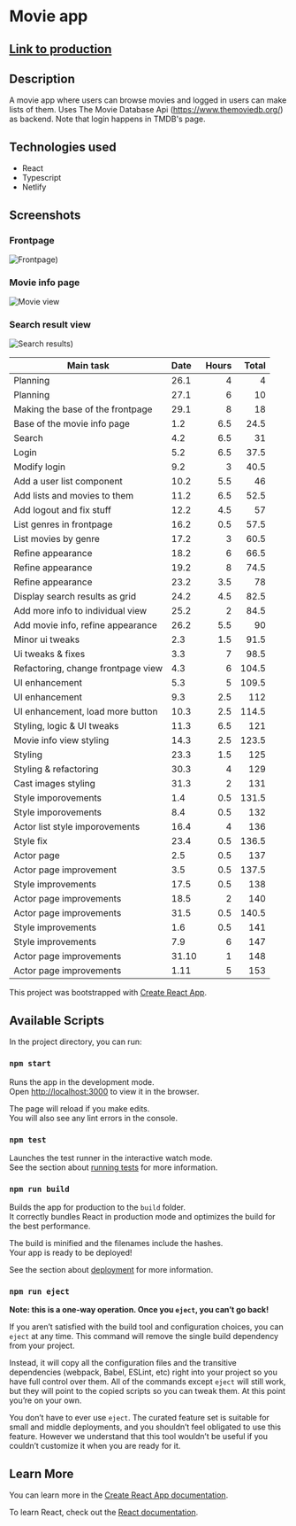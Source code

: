 # Movie app

## [Link to production](https://amazing-northcutt-a6f3bd.netlify.app/)

## Description

A movie app where users can browse movies and logged in users can make lists of them. Uses The Movie Database Api (https://www.themoviedb.org/) as backend. Note that login happens in TMDB's page. 

## Technologies used
- React
- Typescript
- Netlify

## Screenshots

### Frontpage

![Frontpage)](https://user-images.githubusercontent.com/44336875/120071045-0f583b00-c096-11eb-9af0-3077096c19e4.png)

### Movie info page

![Movie view](https://user-images.githubusercontent.com/44336875/120071125-7118a500-c096-11eb-8505-93fbeca90429.png)


### Search result view

![Search results)](https://user-images.githubusercontent.com/44336875/120071092-46c6e780-c096-11eb-9b06-b57dfcd854f5.png)



| Main task                        | Date  | Hours | Total|
|--------------------------------- |:------| -----:| ----:|
|Planning                          |26.1   |   4   |  4   |
|Planning                          |27.1   |   6   |  10  |
|Making the base of the frontpage  |29.1   |   8   |  18  |
|Base of the movie info page       |1.2    |   6.5 |  24.5|
|Search                            |4.2    |   6.5 |  31  |
|Login                             |5.2    |   6.5 |  37.5|
|Modify login                      |9.2    |   3   |  40.5|
|Add a user list component         |10.2   |   5.5 |  46  |
|Add lists and movies to them      |11.2   |   6.5 |  52.5|
|Add logout and fix stuff          |12.2   |   4.5 |  57  |
|List genres in frontpage          |16.2   |   0.5 |  57.5|
|List movies by genre              |17.2   |   3   |  60.5|
|Refine appearance                 |18.2   |   6   |  66.5|
|Refine appearance                 |19.2   |   8   |  74.5|
|Refine appearance                 |23.2   |   3.5 |  78  |
|Display search results as grid    |24.2   |   4.5 |  82.5|
|Add more info to individual view  |25.2   |   2   |  84.5|
|Add movie info, refine appearance |26.2   |   5.5 |  90  |
|Minor ui tweaks                   |2.3    |   1.5 |  91.5|
|Ui tweaks & fixes                 |3.3    |   7   |  98.5|
|Refactoring, change frontpage view|4.3    |   6   | 104.5|
|UI enhancement                    |5.3    |   5   | 109.5|
|UI enhancement                    |9.3    |   2.5 |  112 |
|UI enhancement, load more button  |10.3   |   2.5 | 114.5| 
|Styling, logic & UI tweaks        |11.3   |   6.5 |  121 |
|Movie info view styling           |14.3   |   2.5 | 123.5| 
|Styling                           |23.3   |   1.5 | 125  |
|Styling & refactoring             |30.3   |   4   | 129  |
|Cast images styling               |31.3   |   2   | 131  |
|Style imporovements               |1.4    |   0.5 | 131.5|
|Style imporovements               |8.4    |   0.5 | 132  |
|Actor list style imporovements    |16.4   |   4   | 136  |
|Style fix                         |23.4   |   0.5 | 136.5|
|Actor page                        |2.5    |   0.5 | 137  |
|Actor page improvement            |3.5    |   0.5 | 137.5|
|Style improvements                |17.5   |   0.5 | 138  |
|Actor page improvements           |18.5   |   2   | 140  |
|Actor page improvements           |31.5   |   0.5 | 140.5|
|Style improvements                |1.6    |   0.5 | 141  |
|Style improvements                |7.9    |   6   | 147  |
|Actor page improvements           |31.10  |   1   | 148  |
|Actor page improvements           |1.11   |   5   | 153  |

This project was bootstrapped with [Create React App](https://github.com/facebook/create-react-app).

## Available Scripts

In the project directory, you can run:

### `npm start`

Runs the app in the development mode.\
Open [http://localhost:3000](http://localhost:3000) to view it in the browser.

The page will reload if you make edits.\
You will also see any lint errors in the console.

### `npm test`

Launches the test runner in the interactive watch mode.\
See the section about [running tests](https://facebook.github.io/create-react-app/docs/running-tests) for more information.

### `npm run build`

Builds the app for production to the `build` folder.\
It correctly bundles React in production mode and optimizes the build for the best performance.

The build is minified and the filenames include the hashes.\
Your app is ready to be deployed!

See the section about [deployment](https://facebook.github.io/create-react-app/docs/deployment) for more information.

### `npm run eject`

**Note: this is a one-way operation. Once you `eject`, you can’t go back!**

If you aren’t satisfied with the build tool and configuration choices, you can `eject` at any time. This command will remove the single build dependency from your project.

Instead, it will copy all the configuration files and the transitive dependencies (webpack, Babel, ESLint, etc) right into your project so you have full control over them. All of the commands except `eject` will still work, but they will point to the copied scripts so you can tweak them. At this point you’re on your own.

You don’t have to ever use `eject`. The curated feature set is suitable for small and middle deployments, and you shouldn’t feel obligated to use this feature. However we understand that this tool wouldn’t be useful if you couldn’t customize it when you are ready for it.

## Learn More

You can learn more in the [Create React App documentation](https://facebook.github.io/create-react-app/docs/getting-started).

To learn React, check out the [React documentation](https://reactjs.org/).
